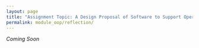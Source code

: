 ```yaml
---
layout: page
title: "Assignment Topic: A Design Proposal of Software to Support Operation of a Driverless Car"
permalink: module_oop/reflection/
---
```


*Coming Soon*